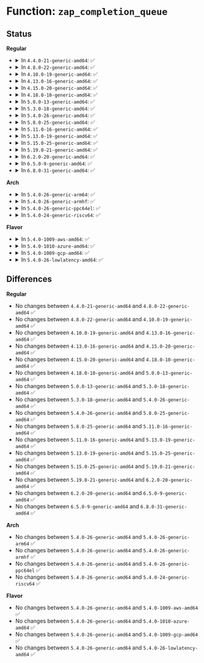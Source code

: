 # Function: <code>zap_completion_queue</code>

## Status
<b>Regular</b>
<ul>
<li>
<details>
<summary>In <code>4.4.0-21-generic-amd64</code>: ✅</summary>

```c
void zap_completion_queue()
```

```json
{
  "name": "zap_completion_queue",
  "collision_type": "Unique Static",
  "inline_type": "No",
  "funcs": [
    {
      "addr": 18446744071586418192,
      "name": "zap_completion_queue",
      "external": false,
      "loc": "net/core/netpoll.c:257",
      "file": "net/core/netpoll.c",
      "inline": "seen, unknown",
      "caller_inline": [],
      "caller_func": [
        "net/core/netpoll.c:netpoll_poll_dev",
        "net/core/netpoll.c:netpoll_send_udp"
      ]
    }
  ],
  "symbols": [
    {
      "addr": 18446744071586418192,
      "name": "zap_completion_queue",
      "section": ".text",
      "bind": "STB_LOCAL",
      "size": 179
    }
  ]
}
```
</details>
</li>
<li>
<details>
<summary>In <code>4.8.0-22-generic-amd64</code>: ✅</summary>

```c
void zap_completion_queue()
```

```json
{
  "name": "zap_completion_queue",
  "collision_type": "Unique Static",
  "inline_type": "No",
  "funcs": [
    {
      "addr": 18446744071586861264,
      "name": "zap_completion_queue",
      "external": false,
      "loc": "net/core/netpoll.c:257",
      "file": "net/core/netpoll.c",
      "inline": "seen, unknown",
      "caller_inline": [],
      "caller_func": [
        "net/core/netpoll.c:netpoll_send_udp",
        "net/core/netpoll.c:netpoll_poll_dev"
      ]
    }
  ],
  "symbols": [
    {
      "addr": 18446744071586861264,
      "name": "zap_completion_queue",
      "section": ".text",
      "bind": "STB_LOCAL",
      "size": 179
    }
  ]
}
```
</details>
</li>
<li>
<details>
<summary>In <code>4.10.0-19-generic-amd64</code>: ✅</summary>

```c
void zap_completion_queue()
```

```json
{
  "name": "zap_completion_queue",
  "collision_type": "Unique Static",
  "inline_type": "No",
  "funcs": [
    {
      "addr": 18446744071587052352,
      "name": "zap_completion_queue",
      "external": false,
      "loc": "net/core/netpoll.c:257",
      "file": "net/core/netpoll.c",
      "inline": "seen, unknown",
      "caller_inline": [],
      "caller_func": [
        "net/core/netpoll.c:netpoll_send_udp",
        "net/core/netpoll.c:netpoll_poll_dev"
      ]
    }
  ],
  "symbols": [
    {
      "addr": 18446744071587052352,
      "name": "zap_completion_queue",
      "section": ".text",
      "bind": "STB_LOCAL",
      "size": 179
    }
  ]
}
```
</details>
</li>
<li>
<details>
<summary>In <code>4.13.0-16-generic-amd64</code>: ✅</summary>

```c
void zap_completion_queue()
```

```json
{
  "name": "zap_completion_queue",
  "collision_type": "Unique Static",
  "inline_type": "No",
  "funcs": [
    {
      "addr": 18446744071587180208,
      "name": "zap_completion_queue",
      "external": false,
      "loc": "net/core/netpoll.c:263",
      "file": "net/core/netpoll.c",
      "inline": "seen, unknown",
      "caller_inline": [],
      "caller_func": [
        "net/core/netpoll.c:netpoll_send_udp",
        "net/core/netpoll.c:netpoll_poll_dev"
      ]
    }
  ],
  "symbols": [
    {
      "addr": 18446744071587180208,
      "name": "zap_completion_queue",
      "section": ".text",
      "bind": "STB_LOCAL",
      "size": 179
    }
  ]
}
```
</details>
</li>
<li>
<details>
<summary>In <code>4.15.0-20-generic-amd64</code>: ✅</summary>

```c
void zap_completion_queue()
```

```json
{
  "name": "zap_completion_queue",
  "collision_type": "Unique Static",
  "inline_type": "No",
  "funcs": [
    {
      "addr": 18446744071587685040,
      "name": "zap_completion_queue",
      "external": false,
      "loc": "net/core/netpoll.c:263",
      "file": "net/core/netpoll.c",
      "inline": "seen, unknown",
      "caller_inline": [],
      "caller_func": [
        "net/core/netpoll.c:netpoll_send_udp",
        "net/core/netpoll.c:netpoll_poll_dev"
      ]
    }
  ],
  "symbols": [
    {
      "addr": 18446744071587685040,
      "name": "zap_completion_queue",
      "section": ".text",
      "bind": "STB_LOCAL",
      "size": 174
    }
  ]
}
```
</details>
</li>
<li>
<details>
<summary>In <code>4.18.0-10-generic-amd64</code>: ✅</summary>

```c
void zap_completion_queue()
```

```json
{
  "name": "zap_completion_queue",
  "collision_type": "Unique Static",
  "inline_type": "No",
  "funcs": [
    {
      "addr": 18446744071588017216,
      "name": "zap_completion_queue",
      "external": false,
      "loc": "net/core/netpoll.c:263",
      "file": "net/core/netpoll.c",
      "inline": "seen, unknown",
      "caller_inline": [],
      "caller_func": [
        "net/core/netpoll.c:netpoll_send_udp",
        "net/core/netpoll.c:netpoll_poll_dev"
      ]
    }
  ],
  "symbols": [
    {
      "addr": 18446744071588017216,
      "name": "zap_completion_queue",
      "section": ".text",
      "bind": "STB_LOCAL",
      "size": 174
    }
  ]
}
```
</details>
</li>
<li>
<details>
<summary>In <code>5.0.0-13-generic-amd64</code>: ✅</summary>

```c
void zap_completion_queue()
```

```json
{
  "name": "zap_completion_queue",
  "collision_type": "Unique Static",
  "inline_type": "No",
  "funcs": [
    {
      "addr": 18446744071588184672,
      "name": "zap_completion_queue",
      "external": false,
      "loc": "net/core/netpoll.c:240",
      "file": "net/core/netpoll.c",
      "inline": "seen, unknown",
      "caller_inline": [],
      "caller_func": [
        "net/core/netpoll.c:netpoll_send_udp",
        "net/core/netpoll.c:netpoll_poll_dev"
      ]
    }
  ],
  "symbols": [
    {
      "addr": 18446744071588184672,
      "name": "zap_completion_queue",
      "section": ".text",
      "bind": "STB_LOCAL",
      "size": 173
    }
  ]
}
```
</details>
</li>
<li>
<details>
<summary>In <code>5.3.0-18-generic-amd64</code>: ✅</summary>

```c
void zap_completion_queue()
```

```json
{
  "name": "zap_completion_queue",
  "collision_type": "Unique Static",
  "inline_type": "No",
  "funcs": [
    {
      "addr": 18446744071588510320,
      "name": "zap_completion_queue",
      "external": false,
      "loc": "net/core/netpoll.c:241",
      "file": "net/core/netpoll.c",
      "inline": "seen, unknown",
      "caller_inline": [],
      "caller_func": [
        "net/core/netpoll.c:netpoll_send_udp",
        "net/core/netpoll.c:netpoll_poll_dev"
      ]
    }
  ],
  "symbols": [
    {
      "addr": 18446744071588510320,
      "name": "zap_completion_queue",
      "section": ".text",
      "bind": "STB_LOCAL",
      "size": 170
    }
  ]
}
```
</details>
</li>
<li>
<details>
<summary>In <code>5.4.0-26-generic-amd64</code>: ✅</summary>

```c
void zap_completion_queue()
```

```json
{
  "name": "zap_completion_queue",
  "collision_type": "Unique Static",
  "inline_type": "No",
  "funcs": [
    {
      "addr": 18446744071588718896,
      "name": "zap_completion_queue",
      "external": false,
      "loc": "net/core/netpoll.c:241",
      "file": "net/core/netpoll.c",
      "inline": "seen, unknown",
      "caller_inline": [],
      "caller_func": [
        "net/core/netpoll.c:netpoll_send_udp",
        "net/core/netpoll.c:netpoll_poll_dev"
      ]
    }
  ],
  "symbols": [
    {
      "addr": 18446744071588718896,
      "name": "zap_completion_queue",
      "section": ".text",
      "bind": "STB_LOCAL",
      "size": 170
    }
  ]
}
```
</details>
</li>
<li>
<details>
<summary>In <code>5.8.0-25-generic-amd64</code>: ✅</summary>

```c
void zap_completion_queue()
```

```json
{
  "name": "zap_completion_queue",
  "collision_type": "Unique Static",
  "inline_type": "No",
  "funcs": [
    {
      "addr": 18446744071589586224,
      "name": "zap_completion_queue",
      "external": false,
      "loc": "net/core/netpoll.c:242",
      "file": "net/core/netpoll.c",
      "inline": "seen, unknown",
      "caller_inline": [],
      "caller_func": [
        "net/core/netpoll.c:netpoll_send_udp",
        "net/core/netpoll.c:netpoll_poll_dev"
      ]
    }
  ],
  "symbols": [
    {
      "addr": 18446744071589586224,
      "name": "zap_completion_queue",
      "section": ".text",
      "bind": "STB_LOCAL",
      "size": 173
    }
  ]
}
```
</details>
</li>
<li>
<details>
<summary>In <code>5.11.0-16-generic-amd64</code>: ✅</summary>

```c
void zap_completion_queue()
```

```json
{
  "name": "zap_completion_queue",
  "collision_type": "Unique Static",
  "inline_type": "No",
  "funcs": [
    {
      "addr": 18446744071589597904,
      "name": "zap_completion_queue",
      "external": false,
      "loc": "net/core/netpoll.c:243",
      "file": "net/core/netpoll.c",
      "inline": "seen, unknown",
      "caller_inline": [],
      "caller_func": [
        "net/core/netpoll.c:netpoll_send_udp",
        "net/core/netpoll.c:netpoll_poll_dev"
      ]
    }
  ],
  "symbols": [
    {
      "addr": 18446744071589597904,
      "name": "zap_completion_queue",
      "section": ".text",
      "bind": "STB_LOCAL",
      "size": 173
    }
  ]
}
```
</details>
</li>
<li>
<details>
<summary>In <code>5.13.0-19-generic-amd64</code>: ✅</summary>

```c
void zap_completion_queue()
```

```json
{
  "name": "zap_completion_queue",
  "collision_type": "Unique Static",
  "inline_type": "No",
  "funcs": [
    {
      "addr": 18446744071589486384,
      "name": "zap_completion_queue",
      "external": false,
      "loc": "net/core/netpoll.c:242",
      "file": "net/core/netpoll.c",
      "inline": "seen, unknown",
      "caller_inline": [],
      "caller_func": [
        "net/core/netpoll.c:netpoll_send_udp",
        "net/core/netpoll.c:netpoll_poll_dev"
      ]
    }
  ],
  "symbols": [
    {
      "addr": 18446744071589486384,
      "name": "zap_completion_queue",
      "section": ".text",
      "bind": "STB_LOCAL",
      "size": 180
    }
  ]
}
```
</details>
</li>
<li>
<details>
<summary>In <code>5.15.0-25-generic-amd64</code>: ✅</summary>

```c
void zap_completion_queue()
```

```json
{
  "name": "zap_completion_queue",
  "collision_type": "Unique Static",
  "inline_type": "No",
  "funcs": [
    {
      "addr": 18446744071590227104,
      "name": "zap_completion_queue",
      "external": false,
      "loc": "net/core/netpoll.c:243",
      "file": "net/core/netpoll.c",
      "inline": "seen, unknown",
      "caller_inline": [],
      "caller_func": [
        "net/core/netpoll.c:netpoll_send_udp",
        "net/core/netpoll.c:netpoll_poll_dev"
      ]
    }
  ],
  "symbols": [
    {
      "addr": 18446744071590227104,
      "name": "zap_completion_queue",
      "section": ".text",
      "bind": "STB_LOCAL",
      "size": 180
    }
  ]
}
```
</details>
</li>
<li>
<details>
<summary>In <code>5.19.0-21-generic-amd64</code>: ✅</summary>

```c
void zap_completion_queue()
```

```json
{
  "name": "zap_completion_queue",
  "collision_type": "Unique Static",
  "inline_type": "No",
  "funcs": [
    {
      "addr": 18446744071591801968,
      "name": "zap_completion_queue",
      "external": false,
      "loc": "net/core/netpoll.c:243",
      "file": "net/core/netpoll.c",
      "inline": "seen, unknown",
      "caller_inline": [],
      "caller_func": [
        "net/core/netpoll.c:netpoll_send_udp",
        "net/core/netpoll.c:netpoll_poll_dev"
      ]
    }
  ],
  "symbols": [
    {
      "addr": 18446744071591801968,
      "name": "zap_completion_queue",
      "section": ".text",
      "bind": "STB_LOCAL",
      "size": 224
    }
  ]
}
```
</details>
</li>
<li>
<details>
<summary>In <code>6.2.0-20-generic-amd64</code>: ✅</summary>

```c
void zap_completion_queue()
```

```json
{
  "name": "zap_completion_queue",
  "collision_type": "Unique Static",
  "inline_type": "No",
  "funcs": [
    {
      "addr": 18446744071593596720,
      "name": "zap_completion_queue",
      "external": false,
      "loc": "net/core/netpoll.c:243",
      "file": "net/core/netpoll.c",
      "inline": "seen, unknown",
      "caller_inline": [],
      "caller_func": [
        "net/core/netpoll.c:netpoll_send_udp",
        "net/core/netpoll.c:netpoll_poll_dev"
      ]
    }
  ],
  "symbols": [
    {
      "addr": 18446744071593596720,
      "name": "zap_completion_queue",
      "section": ".text",
      "bind": "STB_LOCAL",
      "size": 243
    }
  ]
}
```
</details>
</li>
<li>
<details>
<summary>In <code>6.5.0-9-generic-amd64</code>: ✅</summary>

```c
void zap_completion_queue()
```

```json
{
  "name": "zap_completion_queue",
  "collision_type": "Unique Static",
  "inline_type": "No",
  "funcs": [
    {
      "addr": 18446744071594070080,
      "name": "zap_completion_queue",
      "external": false,
      "loc": "net/core/netpoll.c:260",
      "file": "net/core/netpoll.c",
      "inline": "seen, unknown",
      "caller_inline": [],
      "caller_func": [
        "net/core/netpoll.c:netpoll_send_udp",
        "net/core/netpoll.c:netpoll_poll_dev"
      ]
    }
  ],
  "symbols": [
    {
      "addr": 18446744071594070080,
      "name": "zap_completion_queue",
      "section": ".text",
      "bind": "STB_LOCAL",
      "size": 243
    }
  ]
}
```
</details>
</li>
<li>
<details>
<summary>In <code>6.8.0-31-generic-amd64</code>: ✅</summary>

```c
void zap_completion_queue()
```

```json
{
  "name": "zap_completion_queue",
  "collision_type": "Unique Static",
  "inline_type": "No",
  "funcs": [
    {
      "addr": 18446744071594864688,
      "name": "zap_completion_queue",
      "external": false,
      "loc": "net/core/netpoll.c:260",
      "file": "net/core/netpoll.c",
      "inline": "seen, unknown",
      "caller_inline": [],
      "caller_func": [
        "net/core/netpoll.c:netpoll_send_udp",
        "net/core/netpoll.c:netpoll_poll_dev"
      ]
    }
  ],
  "symbols": [
    {
      "addr": 18446744071594864688,
      "name": "zap_completion_queue",
      "section": ".text",
      "bind": "STB_LOCAL",
      "size": 243
    }
  ]
}
```
</details>
</li>
</ul>
<b>Arch</b>
<ul>
<li>
<details>
<summary>In <code>5.4.0-26-generic-arm64</code>: ✅</summary>

```c
void zap_completion_queue()
```

```json
{
  "name": "zap_completion_queue",
  "collision_type": "Unique Static",
  "inline_type": "No",
  "funcs": [
    {
      "addr": 18446603336502283408,
      "name": "zap_completion_queue",
      "external": false,
      "loc": "net/core/netpoll.c:241",
      "file": "net/core/netpoll.c",
      "inline": "seen, unknown",
      "caller_inline": [],
      "caller_func": [
        "net/core/netpoll.c:netpoll_send_udp",
        "net/core/netpoll.c:netpoll_poll_dev"
      ]
    }
  ],
  "symbols": [
    {
      "addr": 18446603336502283408,
      "name": "zap_completion_queue",
      "section": ".text",
      "bind": "STB_LOCAL",
      "size": 200
    }
  ]
}
```
</details>
</li>
<li>
<details>
<summary>In <code>5.4.0-26-generic-armhf</code>: ✅</summary>

```c
void zap_completion_queue()
```

```json
{
  "name": "zap_completion_queue",
  "collision_type": "Unique Static",
  "inline_type": "No",
  "funcs": [
    {
      "addr": 3235020636,
      "name": "zap_completion_queue",
      "external": false,
      "loc": "net/core/netpoll.c:241",
      "file": "net/core/netpoll.c",
      "inline": "seen, unknown",
      "caller_inline": [],
      "caller_func": [
        "net/core/netpoll.c:netpoll_send_udp",
        "net/core/netpoll.c:netpoll_poll_dev"
      ]
    }
  ],
  "symbols": [
    {
      "addr": 3235020636,
      "name": "zap_completion_queue",
      "section": ".text",
      "bind": "STB_LOCAL",
      "size": 200
    }
  ]
}
```
</details>
</li>
<li>
<details>
<summary>In <code>5.4.0-26-generic-ppc64el</code>: ✅</summary>

```c
void zap_completion_queue()
```

```json
{
  "name": "zap_completion_queue",
  "collision_type": "Unique Static",
  "inline_type": "No",
  "funcs": [
    {
      "addr": 13835058055295780208,
      "name": "zap_completion_queue",
      "external": false,
      "loc": "net/core/netpoll.c:241",
      "file": "net/core/netpoll.c",
      "inline": "seen, unknown",
      "caller_inline": [],
      "caller_func": [
        "net/core/netpoll.c:netpoll_send_udp",
        "net/core/netpoll.c:netpoll_poll_dev"
      ]
    }
  ],
  "symbols": [
    {
      "addr": 13835058055295780208,
      "name": "zap_completion_queue",
      "section": ".text",
      "bind": "STB_LOCAL",
      "size": 260
    }
  ]
}
```
</details>
</li>
<li>
<details>
<summary>In <code>5.4.0-24-generic-riscv64</code>: ✅</summary>

```c
void zap_completion_queue()
```

```json
{
  "name": "zap_completion_queue",
  "collision_type": "Unique Static",
  "inline_type": "No",
  "funcs": [
    {
      "addr": 18446743936278513258,
      "name": "zap_completion_queue",
      "external": false,
      "loc": "net/core/netpoll.c:241",
      "file": "net/core/netpoll.c",
      "inline": "seen, unknown",
      "caller_inline": [],
      "caller_func": [
        "net/core/netpoll.c:netpoll_send_udp",
        "net/core/netpoll.c:netpoll_poll_dev"
      ]
    }
  ],
  "symbols": [
    {
      "addr": 18446743936278513258,
      "name": "zap_completion_queue",
      "section": ".text",
      "bind": "STB_LOCAL",
      "size": 156
    }
  ]
}
```
</details>
</li>
</ul>
<b>Flavor</b>
<ul>
<li>
<details>
<summary>In <code>5.4.0-1009-aws-amd64</code>: ✅</summary>

```c
void zap_completion_queue()
```

```json
{
  "name": "zap_completion_queue",
  "collision_type": "Unique Static",
  "inline_type": "No",
  "funcs": [
    {
      "addr": 18446744071588325632,
      "name": "zap_completion_queue",
      "external": false,
      "loc": "net/core/netpoll.c:241",
      "file": "net/core/netpoll.c",
      "inline": "seen, unknown",
      "caller_inline": [],
      "caller_func": [
        "net/core/netpoll.c:netpoll_send_udp",
        "net/core/netpoll.c:netpoll_poll_dev"
      ]
    }
  ],
  "symbols": [
    {
      "addr": 18446744071588325632,
      "name": "zap_completion_queue",
      "section": ".text",
      "bind": "STB_LOCAL",
      "size": 170
    }
  ]
}
```
</details>
</li>
<li>
<details>
<summary>In <code>5.4.0-1010-azure-amd64</code>: ✅</summary>

```c
void zap_completion_queue()
```

```json
{
  "name": "zap_completion_queue",
  "collision_type": "Unique Static",
  "inline_type": "No",
  "funcs": [
    {
      "addr": 18446744071588035904,
      "name": "zap_completion_queue",
      "external": false,
      "loc": "net/core/netpoll.c:241",
      "file": "net/core/netpoll.c",
      "inline": "seen, unknown",
      "caller_inline": [],
      "caller_func": [
        "net/core/netpoll.c:netpoll_send_udp",
        "net/core/netpoll.c:netpoll_poll_dev"
      ]
    }
  ],
  "symbols": [
    {
      "addr": 18446744071588035904,
      "name": "zap_completion_queue",
      "section": ".text",
      "bind": "STB_LOCAL",
      "size": 147
    }
  ]
}
```
</details>
</li>
<li>
<details>
<summary>In <code>5.4.0-1009-gcp-amd64</code>: ✅</summary>

```c
void zap_completion_queue()
```

```json
{
  "name": "zap_completion_queue",
  "collision_type": "Unique Static",
  "inline_type": "No",
  "funcs": [
    {
      "addr": 18446744071588657456,
      "name": "zap_completion_queue",
      "external": false,
      "loc": "net/core/netpoll.c:241",
      "file": "net/core/netpoll.c",
      "inline": "seen, unknown",
      "caller_inline": [],
      "caller_func": [
        "net/core/netpoll.c:netpoll_send_udp",
        "net/core/netpoll.c:netpoll_poll_dev"
      ]
    }
  ],
  "symbols": [
    {
      "addr": 18446744071588657456,
      "name": "zap_completion_queue",
      "section": ".text",
      "bind": "STB_LOCAL",
      "size": 170
    }
  ]
}
```
</details>
</li>
<li>
<details>
<summary>In <code>5.4.0-26-lowlatency-amd64</code>: ✅</summary>

```c
void zap_completion_queue()
```

```json
{
  "name": "zap_completion_queue",
  "collision_type": "Unique Static",
  "inline_type": "No",
  "funcs": [
    {
      "addr": 18446744071588797712,
      "name": "zap_completion_queue",
      "external": false,
      "loc": "net/core/netpoll.c:241",
      "file": "net/core/netpoll.c",
      "inline": "seen, unknown",
      "caller_inline": [],
      "caller_func": [
        "net/core/netpoll.c:netpoll_send_udp",
        "net/core/netpoll.c:netpoll_poll_dev"
      ]
    }
  ],
  "symbols": [
    {
      "addr": 18446744071588797712,
      "name": "zap_completion_queue",
      "section": ".text",
      "bind": "STB_LOCAL",
      "size": 189
    }
  ]
}
```
</details>
</li>
</ul>

## Differences
<b>Regular</b>
<ul>
<li>
No changes between <code>4.4.0-21-generic-amd64</code> and <code>4.8.0-22-generic-amd64</code> ✅
</li>
<li>
No changes between <code>4.8.0-22-generic-amd64</code> and <code>4.10.0-19-generic-amd64</code> ✅
</li>
<li>
No changes between <code>4.10.0-19-generic-amd64</code> and <code>4.13.0-16-generic-amd64</code> ✅
</li>
<li>
No changes between <code>4.13.0-16-generic-amd64</code> and <code>4.15.0-20-generic-amd64</code> ✅
</li>
<li>
No changes between <code>4.15.0-20-generic-amd64</code> and <code>4.18.0-10-generic-amd64</code> ✅
</li>
<li>
No changes between <code>4.18.0-10-generic-amd64</code> and <code>5.0.0-13-generic-amd64</code> ✅
</li>
<li>
No changes between <code>5.0.0-13-generic-amd64</code> and <code>5.3.0-18-generic-amd64</code> ✅
</li>
<li>
No changes between <code>5.3.0-18-generic-amd64</code> and <code>5.4.0-26-generic-amd64</code> ✅
</li>
<li>
No changes between <code>5.4.0-26-generic-amd64</code> and <code>5.8.0-25-generic-amd64</code> ✅
</li>
<li>
No changes between <code>5.8.0-25-generic-amd64</code> and <code>5.11.0-16-generic-amd64</code> ✅
</li>
<li>
No changes between <code>5.11.0-16-generic-amd64</code> and <code>5.13.0-19-generic-amd64</code> ✅
</li>
<li>
No changes between <code>5.13.0-19-generic-amd64</code> and <code>5.15.0-25-generic-amd64</code> ✅
</li>
<li>
No changes between <code>5.15.0-25-generic-amd64</code> and <code>5.19.0-21-generic-amd64</code> ✅
</li>
<li>
No changes between <code>5.19.0-21-generic-amd64</code> and <code>6.2.0-20-generic-amd64</code> ✅
</li>
<li>
No changes between <code>6.2.0-20-generic-amd64</code> and <code>6.5.0-9-generic-amd64</code> ✅
</li>
<li>
No changes between <code>6.5.0-9-generic-amd64</code> and <code>6.8.0-31-generic-amd64</code> ✅
</li>
</ul>
<b>Arch</b>
<ul>
<li>
No changes between <code>5.4.0-26-generic-amd64</code> and <code>5.4.0-26-generic-arm64</code> ✅
</li>
<li>
No changes between <code>5.4.0-26-generic-amd64</code> and <code>5.4.0-26-generic-armhf</code> ✅
</li>
<li>
No changes between <code>5.4.0-26-generic-amd64</code> and <code>5.4.0-26-generic-ppc64el</code> ✅
</li>
<li>
No changes between <code>5.4.0-26-generic-amd64</code> and <code>5.4.0-24-generic-riscv64</code> ✅
</li>
</ul>
<b>Flavor</b>
<ul>
<li>
No changes between <code>5.4.0-26-generic-amd64</code> and <code>5.4.0-1009-aws-amd64</code> ✅
</li>
<li>
No changes between <code>5.4.0-26-generic-amd64</code> and <code>5.4.0-1010-azure-amd64</code> ✅
</li>
<li>
No changes between <code>5.4.0-26-generic-amd64</code> and <code>5.4.0-1009-gcp-amd64</code> ✅
</li>
<li>
No changes between <code>5.4.0-26-generic-amd64</code> and <code>5.4.0-26-lowlatency-amd64</code> ✅
</li>
</ul>
